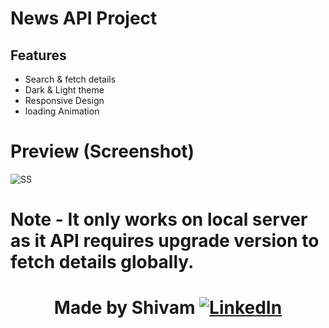 # News API Project
## Features

- Search & fetch details
- Dark & Light theme
- Responsive Design
- loading Animation
# Preview (Screenshot)
![SS](https://github.com/ShivamxBisht/News-API-Website/assets/148674357/09bb50f4-d778-40c1-8043-41c0f0638d3f)
# Note - It only works on local server as it API requires upgrade version to fetch details globally.
# <p align="center">Made by Shivam [![LinkedIn](https://img.shields.io/badge/linkedin-%230077B5.svg?style=for-the-badge&logo=linkedin&logoColor=white)](https://in.linkedin.com/in/shivam-bisht25)</p>
